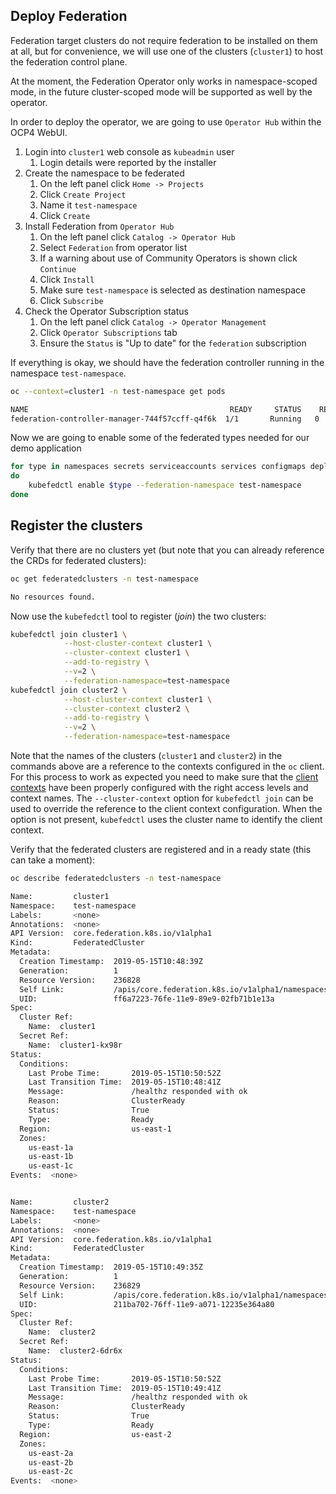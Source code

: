 <a id="markdown-deploy-federation" name="deploy-federation"></a>
## Deploy Federation

Federation target clusters do not require federation to be installed on them at
all, but for convenience, we will use one of the clusters (`cluster1`) to host
the federation control plane.

At the moment, the Federation Operator only works in namespace-scoped mode, in the future cluster-scoped mode will be supported as well by the operator.

In order to deploy the operator, we are going to use `Operator Hub` within the OCP4 WebUI.

1. Login into `cluster1` web console as `kubeadmin` user
   1. Login details were reported by the installer
2. Create the namespace to be federated
   1. On the left panel click `Home -> Projects`
   2. Click `Create Project`
   3. Name it `test-namespace`
   4. Click `Create`
3. Install Federation from `Operator Hub`
   1. On the left panel click `Catalog -> Operator Hub`
   2. Select `Federation` from operator list
   3. If a warning about use of Community Operators is shown click `Continue`
   4. Click `Install`
   5. Make sure `test-namespace` is selected as destination namespace
   6. Click `Subscribe`
4. Check the Operator Subscription status
   1. On the left panel click `Catalog -> Operator Management`
   2. Click `Operator Subscriptions` tab
   3. Ensure the `Status` is "Up to date" for the `federation` subscription

If everything is okay, we should have the federation controller running in the namespace  `test-namespace`.

~~~sh
oc --context=cluster1 -n test-namespace get pods

NAME                                             READY     STATUS    RESTARTS   AGE
federation-controller-manager-744f57ccff-q4f6k  1/1       Running   0          3m18s
~~~

Now we are going to enable some of the federated types needed for our demo application

~~~sh
for type in namespaces secrets serviceaccounts services configmaps deployments.apps
do
    kubefedctl enable $type --federation-namespace test-namespace
done
~~~

<a id="markdown-register-the-clusters" name="register-the-clusters"></a>
## Register the clusters

Verify that there are no clusters yet (but note
that you can already reference the CRDs for federated clusters):

~~~sh
oc get federatedclusters -n test-namespace

No resources found.
~~~

Now use the `kubefedctl` tool to register (*join*) the two clusters:

~~~sh
kubefedctl join cluster1 \
            --host-cluster-context cluster1 \
            --cluster-context cluster1 \
            --add-to-registry \
            --v=2 \
            --federation-namespace=test-namespace
kubefedctl join cluster2 \
            --host-cluster-context cluster1 \
            --cluster-context cluster2 \
            --add-to-registry \
            --v=2 \
            --federation-namespace=test-namespace
~~~

Note that the names of the clusters (`cluster1` and `cluster2`) in the commands above are a reference to the contexts configured in the `oc` client. For this process to work as expected you need to make sure that the [client contexts](#configure-client-context-for-cluster-admin-access) have been properly configured with the right access levels and context names. The `--cluster-context` option for `kubefedctl join` can be used to override the reference to the client context configuration. When the option is not present, `kubefedctl` uses the cluster name to identify the client context.

Verify that the federated clusters are registered and in a ready state (this
can take a moment):

~~~sh
oc describe federatedclusters -n test-namespace

Name:         cluster1
Namespace:    test-namespace
Labels:       <none>
Annotations:  <none>
API Version:  core.federation.k8s.io/v1alpha1
Kind:         FederatedCluster
Metadata:
  Creation Timestamp:  2019-05-15T10:48:39Z
  Generation:          1
  Resource Version:    236828
  Self Link:           /apis/core.federation.k8s.io/v1alpha1/namespaces/test-namespace/federatedclusters/cluster1
  UID:                 ff6a7223-76fe-11e9-89e9-02fb71b1e13a
Spec:
  Cluster Ref:
    Name:  cluster1
  Secret Ref:
    Name:  cluster1-kx98r
Status:
  Conditions:
    Last Probe Time:       2019-05-15T10:50:52Z
    Last Transition Time:  2019-05-15T10:48:41Z
    Message:               /healthz responded with ok
    Reason:                ClusterReady
    Status:                True
    Type:                  Ready
  Region:                  us-east-1
  Zones:
    us-east-1a
    us-east-1b
    us-east-1c
Events:  <none>


Name:         cluster2
Namespace:    test-namespace
Labels:       <none>
Annotations:  <none>
API Version:  core.federation.k8s.io/v1alpha1
Kind:         FederatedCluster
Metadata:
  Creation Timestamp:  2019-05-15T10:49:35Z
  Generation:          1
  Resource Version:    236829
  Self Link:           /apis/core.federation.k8s.io/v1alpha1/namespaces/test-namespace/federatedclusters/cluster2
  UID:                 211ba702-76ff-11e9-a071-12235e364a80
Spec:
  Cluster Ref:
    Name:  cluster2
  Secret Ref:
    Name:  cluster2-6dr6x
Status:
  Conditions:
    Last Probe Time:       2019-05-15T10:50:52Z
    Last Transition Time:  2019-05-15T10:49:41Z
    Message:               /healthz responded with ok
    Reason:                ClusterReady
    Status:                True
    Type:                  Ready
  Region:                  us-east-2
  Zones:
    us-east-2a
    us-east-2b
    us-east-2c
Events:  <none>
~~~
